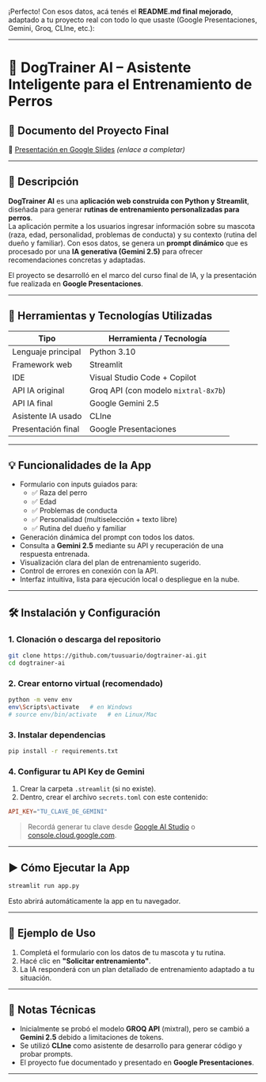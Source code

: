 ¡Perfecto! Con esos datos, acá tenés el **README.md final mejorado**, adaptado a tu proyecto real con todo lo que usaste (Google Presentaciones, Gemini, Groq, CLIne, etc.):

---

# 🐶 DogTrainer AI – Asistente Inteligente para el Entrenamiento de Perros

## 📘 Documento del Proyecto Final  
📎 [Presentación en Google Slides](https://docs.google.com/presentation/d/1PdloXlRW_gGCgJ2dsw3lM4Tx4SPMGqcnyyI30aNNNic/edit?usp=sharing) *(enlace a completar)*

---

## 🎯 Descripción

**DogTrainer AI** es una **aplicación web construida con Python y Streamlit**, diseñada para generar **rutinas de entrenamiento personalizadas para perros**.  
La aplicación permite a los usuarios ingresar información sobre su mascota (raza, edad, personalidad, problemas de conducta) y su contexto (rutina del dueño y familiar). Con esos datos, se genera un **prompt dinámico** que es procesado por una **IA generativa (Gemini 2.5)** para ofrecer recomendaciones concretas y adaptadas.

El proyecto se desarrolló en el marco del curso final de IA, y la presentación fue realizada en **Google Presentaciones**.

---

## 🧠 Herramientas y Tecnologías Utilizadas

| Tipo | Herramienta / Tecnología |
|------|---------------------------|
| Lenguaje principal | Python 3.10 |
| Framework web | Streamlit |
| IDE | Visual Studio Code + Copilot |
| API IA original | Groq API (con modelo `mixtral-8x7b`) |
| API IA final | Google Gemini 2.5 |
| Asistente IA usado | CLIne |
| Presentación final | Google Presentaciones |

---

## 💡 Funcionalidades de la App

* Formulario con inputs guiados para:
  - ✅ Raza del perro
  - ✅ Edad
  - ✅ Problemas de conducta
  - ✅ Personalidad (multiselección + texto libre)
  - ✅ Rutina del dueño y familiar
* Generación dinámica del prompt con todos los datos.
* Consulta a **Gemini 2.5** mediante su API y recuperación de una respuesta entrenada.
* Visualización clara del plan de entrenamiento sugerido.
* Control de errores en conexión con la API.
* Interfaz intuitiva, lista para ejecución local o despliegue en la nube.

---

## 🛠 Instalación y Configuración

### 1. Clonación o descarga del repositorio

```bash
git clone https://github.com/tuusuario/dogtrainer-ai.git
cd dogtrainer-ai
```

### 2. Crear entorno virtual (recomendado)

```bash
python -m venv env
env\Scripts\activate   # en Windows
# source env/bin/activate   # en Linux/Mac
```

### 3. Instalar dependencias

```bash
pip install -r requirements.txt
```

### 4. Configurar tu API Key de Gemini

1. Crear la carpeta `.streamlit` (si no existe).
2. Dentro, crear el archivo `secrets.toml` con este contenido:

```toml
API_KEY="TU_CLAVE_DE_GEMINI"
```

> Recordá generar tu clave desde [Google AI Studio](https://makersuite.google.com/app) o [console.cloud.google.com](https://console.cloud.google.com).

---

## ▶️ Cómo Ejecutar la App

```bash
streamlit run app.py
```

Esto abrirá automáticamente la app en tu navegador.

---

## 🧪 Ejemplo de Uso

1. Completá el formulario con los datos de tu mascota y tu rutina.
2. Hacé clic en **"Solicitar entrenamiento"**.
3. La IA responderá con un plan detallado de entrenamiento adaptado a tu situación.

---

## 📌 Notas Técnicas

- Inicialmente se probó el modelo **GROQ API** (mixtral), pero se cambió a **Gemini 2.5** debido a limitaciones de tokens.
- Se utilizó **CLIne** como asistente de desarrollo para generar código y probar prompts.
- El proyecto fue documentado y presentado en **Google Presentaciones**.

---
